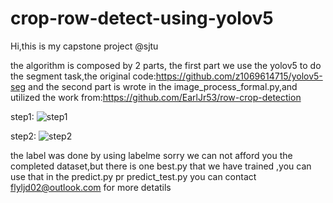 # crop-row-detect-using-yolov5

Hi,this is my capstone project @sjtu

the algorithm is composed by 2 parts, 
the first part we use the yolov5 to do the segment task,the original code:https://github.com/z1069614715/yolov5-seg
and the second part is wrote in the image_process_formal.py,and utilized the work from:https://github.com/EarlJr53/row-crop-detection

step1:
![step1](https://github.com/IElearner/crop-row-detect-using-yolov5/assets/114279086/083b8bc3-5445-4bbb-a1be-8245e4294a3c)


step2:
![step2](https://github.com/IElearner/crop-row-detect-using-yolov5/assets/114279086/114c1c11-b1f8-4fe7-9df2-f40174811bd4)


the label was done by using labelme
sorry we can not afford you the completed dataset,but there is one best.py that we have trained ,you can use that in the predict.py pr predict_test.py
you can contact flyljd02@outlook.com for more detatils
